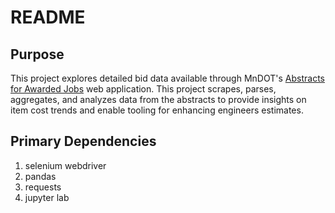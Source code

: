 # README #

## Purpose ##
This project explores detailed bid data available through MnDOT's [Abstracts for Awarded Jobs](http://transport.dot.state.mn.us/PostLetting/Abstract.aspx) web application. This project scrapes, parses, aggregates, and analyzes data from the abstracts to provide insights on item cost trends and enable tooling for enhancing engineers estimates.

## Primary Dependencies ##
1. selenium webdriver
2. pandas
3. requests
4. jupyter lab